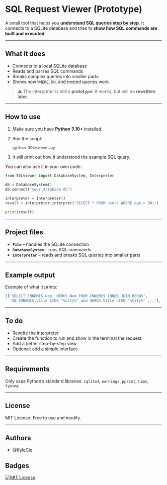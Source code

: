 # SQL Request Viewer (Prototype)

A small tool that helps you **understand SQL queries step by step**.
It connects to a SQLite database and tries to **show how SQL commands are built and executed**.

---

## What it does

* Connects to a local SQLite database
* Reads and parses SQL commands
* Breaks complex queries into smaller parts
* Shows how `WHERE`, `ON`, and nested queries work

> ⚠️ The interpreter is still a **prototype**. It works, but will be **rewritten later**.

---

## How to use

1. Make sure you have **Python 3.10+** installed.
2. Run the script:

   ```bash
   python SQLviewer.py
   ```
3. It will print out how it understood the example SQL query.

You can also use it in your own code:

```python
from SQLviewer import DatabaseSystem, Interpreter

db = DatabaseSystem()
db.connect("your_database.db")

interpreter = Interpreter()
result = interpreter.interpret("SELECT * FROM users WHERE age > 30;")

print(result)
```

---

## Project files

* **`File`** – handles the SQLite connection
* **`DatabaseSystem`** – runs SQL commands
* **`Interpreter`** – reads and breaks SQL queries into smaller parts

---

## Example output

Example of what it prints:

```python
[['SELECT ENNEMIS.Nom, HEROS.Nom FROM ENNEMIS INNER JOIN HEROS',
  'ON ENNEMIS.Ville LIKE "%City%" and HEROS.Ville LIKE "%City%" ...'], ...]
```

---

## To do

* Rewrite the interpreter
* Create the function to run and show in the terminal the request.
* Add a better step-by-step view
* Optional: add a simple interface

---

## Requirements

Only uses Python’s standard libraries:
`sqlite3`, `warnings`, `pprint`, `time`, `typing`

---

## License

MIT License. Free to use and modify.

---
## Authors

- [@KyleCie](https://www.github.com/KyleCie)


## Badges


[![MIT License](https://img.shields.io/badge/License-MIT-green.svg)](https://choosealicense.com/licenses/mit/)

